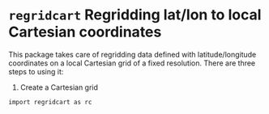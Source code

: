 # `regridcart` Regridding lat/lon to local Cartesian coordinates

This package takes care of regridding data defined with latitude/longitude
coordinates on a local Cartesian grid of a fixed resolution. There are
three steps to using it:

1. Create a Cartesian grid

```
import regridcart as rc

```
